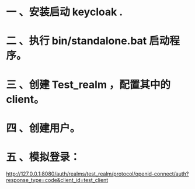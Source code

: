 # 一 、安装启动 keycloak .
# 二 、执行 bin/standalone.bat 启动程序。
# 三 、创建 Test_realm ，配置其中的client。
# 四 、创建用户。
# 五 、模拟登录：
http://127.0.0.1:8080/auth/realms/test_realm/protocol/openid-connect/auth?response_type=code&client_id=test_client
